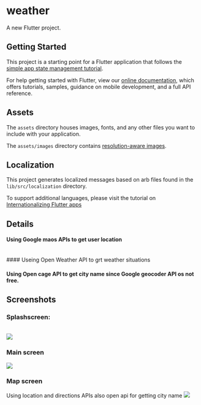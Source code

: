 # weather

A new Flutter project.

## Getting Started

This project is a starting point for a Flutter application that follows the
[simple app state management
tutorial](https://flutter.dev/docs/development/data-and-backend/state-mgmt/simple).

For help getting started with Flutter, view our
[online documentation](https://flutter.dev/docs), which offers tutorials,
samples, guidance on mobile development, and a full API reference.

## Assets

The `assets` directory houses images, fonts, and any other files you want to
include with your application.

The `assets/images` directory contains [resolution-aware
images](https://flutter.dev/docs/development/ui/assets-and-images#resolution-aware).

## Localization

This project generates localized messages based on arb files found in
the `lib/src/localization` directory.

To support additional languages, please visit the tutorial on
[Internationalizing Flutter
apps](https://flutter.dev/docs/development/accessibility-and-localization/internationalization)

## Details 
#### Using Google maos APIs to get user location
<br/>
#### Useing Open Weather API to grt weather situations 
<br/>



#### Using Open cage API to get city name since Google geocoder API os not free. 


## Screenshots


### Splashscreen:
<br/>
<img src="https://github.com/SobhieSaad/weather/blob/master/Screenshot_20220206_221556_com.example.weather.jpg">


### Main screen
<img src="https://github.com/SobhieSaad/weather/blob/master/Screenshot_20220206_221559_com.example.weather.jpg">

### Map screen

Using location and directions APIs also open api for getting city name
<img src="https://github.com/SobhieSaad/weather/blob/master/Screenshot_20220207_011813_com.example.weather.jpg" >
